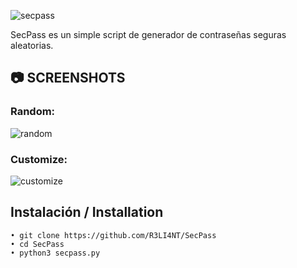 ![secpass](https://user-images.githubusercontent.com/75953873/153736149-4e377017-207f-46dd-9515-f3f103453e17.png)

SecPass es un simple script de generador de contraseñas seguras aleatorias.

## 📷 SCREENSHOTS

### Random:
![random](https://user-images.githubusercontent.com/75953873/157099620-145ce2f5-57e0-499f-86cb-4a82ad8b693b.png)


### Customize:
![customize](https://user-images.githubusercontent.com/75953873/157101074-757a1dd8-5115-4752-9a58-276cb02ff1ee.png)



## Instalación / Installation

```
• git clone https://github.com/R3LI4NT/SecPass
• cd SecPass
• python3 secpass.py
```
